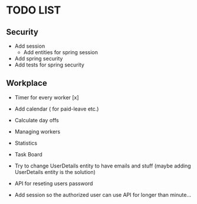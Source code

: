 # TODO LIST

## Security
- Add session
  - Add entities for spring session
- Add spring security
- Add tests for spring security

## Workplace
- Timer for every worker [x]
- Add calendar ( for paid-leave etc.)
- Calculate day offs
- Managing workers
- Statistics
- Task Board


- Try to change UserDetails entity to have emails and stuff (maybe adding UserDetails entity is the solution)
- API for reseting users password
- Add session so the authorized user can use API for longer than minute...
  
